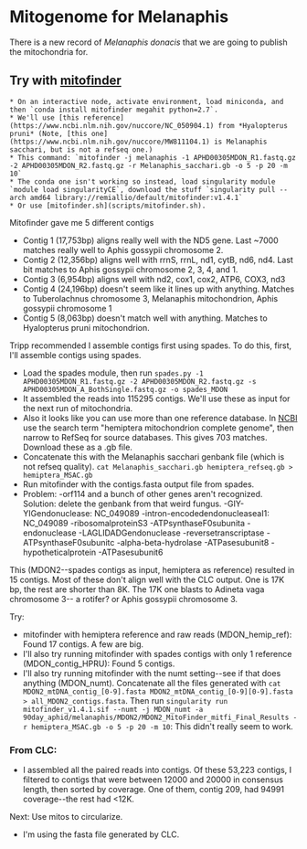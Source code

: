 # Mitogenome for Melanaphis

There is a new record of *Melanaphis donacis* that we are going to publish the mitochondria for. 

## Try with [mitofinder](https://github.com/RemiAllio/MitoFinder)
    * On an interactive node, activate environment, load miniconda, and then `conda install mitofinder megahit python=2.7`.
    * We'll use [this reference](https://www.ncbi.nlm.nih.gov/nuccore/NC_050904.1) from *Hyalopterus pruni* (Note, [this one](https://www.ncbi.nlm.nih.gov/nuccore/MW811104.1) is Melanaphis sacchari, but is not a refseq one.)
    * This command: `mitofinder -j melanaphis -1 APHD00305MDON_R1.fastq.gz -2 APHD00305MDON_R2.fastq.gz -r Melanaphis_sacchari.gb -o 5 -p 20 -m 10`
    * The conda one isn't working so instead, load singularity module `module load singularityCE`, download the stuff `singularity pull --arch amd64 library://remiallio/default/mitofinder:v1.4.1`
    * Or use [mitofinder.sh](scripts/mitofinder.sh). 

Mitofinder gave me 5 different contigs
- Contig 1 (17,753bp) aligns really well with the ND5 gene. Last ~7000 matches really well to Aphis gossypii chromosome 2. 
- Contig 2 (12,356bp) aligns well with rrnS, rrnL, nd1, cytB, nd6, nd4. Last bit matches to Aphis gossypii chromosome 2, 3, 4, and 1.
- Contig 3 (6,954bp) aligns well with nd2, cox1, cox2, ATP6, COX3, nd3
- Contig 4 (24,196bp) doesn't seem like it lines up with anything. Matches to Tuberolachnus chromosome 3, Melanaphis mitochondrion, Aphis gossypii chromosome 1
- Contig 5 (8,063bp) doesn't match well with anything. Matches to Hyalopterus pruni mitochondrion.

Tripp recommended I assemble contigs first using spades.
    To do this, first, I'll assemble contigs using spades.
* Load the spades module, then run `spades.py -1 APHD00305MDON_R1.fastq.gz -2 APHD00305MDON_R2.fastq.gz -s APHD00305MDON_A_BothSingle.fastq.gz -o spades_MDON`
* It assembled the reads into 115295 contigs. We'll use these as input for the next run of mitochondria.
* Also it looks like you can use more than one reference database. In [NCBI](https://www.ncbi.nlm.nih.gov/nuccore) use the search term "hemiptera mitochondrion complete genome", then narrow to RefSeq for source databases. This gives 703 matches. Download these as a .gb file. 
* Concatenate this with the Melanaphis sacchari genbank file (which is not refseq quality). `cat Melanaphis_sacchari.gb hemiptera_refseq.gb > hemiptera_MSAC.gb`
* Run mitofinder with the contigs.fasta output file from spades.
* Problem: -orf114 and a bunch of other genes aren't recognized. Solution: delete the genbank from that weird fungus.
-GIY-YIGendonuclease: NC_049089
 -intron-encodedendonucleaseaI1: NC_049089
 -ribosomalproteinS3
 -ATPsynthaseF0subunita
 -endonuclease
 -LAGLIDADGendonuclease
 -reversetranscriptase
 -ATPsynthaseF0subunitc
 -alpha-beta-hydrolase
 -ATPasesubunit8
 -hypotheticalprotein
 -ATPasesubunit6

This (MDON2--spades contigs as input, hemiptera as reference) resulted in 15 contigs. Most of these don't align well with the CLC output. One is 17K bp, the rest are shorter than 8K. The 17K one blasts to Adineta vaga chromosome 3-- a rotifer? or Aphis gossypii chromosome 3. 

Try: 
* mitofinder with hemiptera reference and raw reads (MDON_hemip_ref): Found 17 contigs. A few are big.
* I'll also try running mitofinder with spades contigs with only 1 reference (MDON_contig_HPRU): Found 5 contigs.
* I'll also try running mitofinder with the numt setting--see if that does anything (MDON_numt). Concatenate all the files generated with `cat MDON2_mtDNA_contig_[0-9].fasta MDON2_mtDNA_contig_[0-9][0-9].fasta > all_MDON2_contigs.fasta`. Then run `singularity run mitofinder_v1.4.1.sif --numt -j MDON_numt -a 90day_aphid/melanaphis/MDON2/MDON2_MitoFinder_mitfi_Final_Results -r hemiptera_MSAC.gb -o 5 -p 20 -m 10`: This didn't really seem to work.


### From CLC:
* I assembled all the paired reads into contigs. Of these 53,223 contigs, I filtered to contigs that were between 12000 and 20000 in consensus length, then sorted by coverage. One of them, contig 209, had 94991 coverage--the rest had <12K.

Next: Use mitos to circularize.
* I'm using the fasta file generated by CLC.
